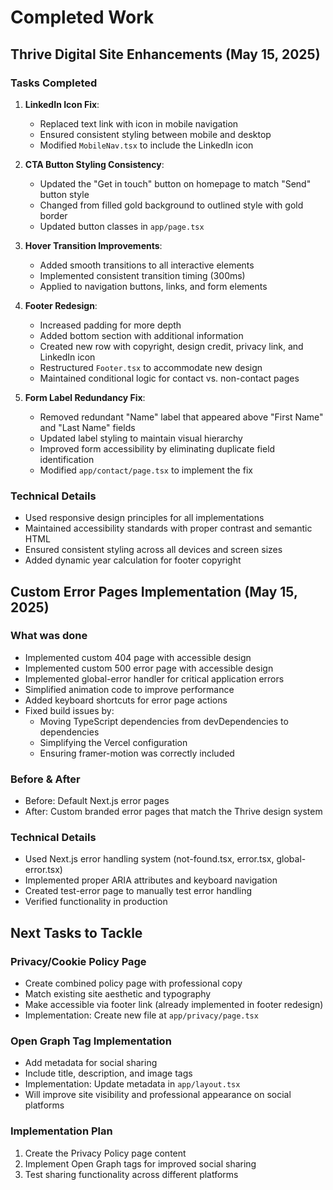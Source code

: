 # Completed Work

## Thrive Digital Site Enhancements (May 15, 2025)

### Tasks Completed
1. **LinkedIn Icon Fix**: 
   - Replaced text link with icon in mobile navigation
   - Ensured consistent styling between mobile and desktop
   - Modified `MobileNav.tsx` to include the LinkedIn icon

2. **CTA Button Styling Consistency**:
   - Updated the "Get in touch" button on homepage to match "Send" button style
   - Changed from filled gold background to outlined style with gold border
   - Updated button classes in `app/page.tsx`

3. **Hover Transition Improvements**:
   - Added smooth transitions to all interactive elements
   - Implemented consistent transition timing (300ms)
   - Applied to navigation buttons, links, and form elements

4. **Footer Redesign**:
   - Increased padding for more depth
   - Added bottom section with additional information
   - Created new row with copyright, design credit, privacy link, and LinkedIn icon
   - Restructured `Footer.tsx` to accommodate new design
   - Maintained conditional logic for contact vs. non-contact pages

5. **Form Label Redundancy Fix**:
   - Removed redundant "Name" label that appeared above "First Name" and "Last Name" fields
   - Updated label styling to maintain visual hierarchy
   - Improved form accessibility by eliminating duplicate field identification
   - Modified `app/contact/page.tsx` to implement the fix

### Technical Details
- Used responsive design principles for all implementations
- Maintained accessibility standards with proper contrast and semantic HTML
- Ensured consistent styling across all devices and screen sizes
- Added dynamic year calculation for footer copyright

## Custom Error Pages Implementation (May 15, 2025)

### What was done
- Implemented custom 404 page with accessible design
- Implemented custom 500 error page with accessible design
- Implemented global-error handler for critical application errors
- Simplified animation code to improve performance
- Added keyboard shortcuts for error page actions
- Fixed build issues by:
  - Moving TypeScript dependencies from devDependencies to dependencies
  - Simplifying the Vercel configuration
  - Ensuring framer-motion was correctly included

### Before & After
- Before: Default Next.js error pages
- After: Custom branded error pages that match the Thrive design system

### Technical Details
- Used Next.js error handling system (not-found.tsx, error.tsx, global-error.tsx)
- Implemented proper ARIA attributes and keyboard navigation
- Created test-error page to manually test error handling
- Verified functionality in production

## Next Tasks to Tackle

### Privacy/Cookie Policy Page
- Create combined policy page with professional copy
- Match existing site aesthetic and typography
- Make accessible via footer link (already implemented in footer redesign)
- Implementation: Create new file at `app/privacy/page.tsx`

### Open Graph Tag Implementation
- Add metadata for social sharing
- Include title, description, and image tags
- Implementation: Update metadata in `app/layout.tsx`
- Will improve site visibility and professional appearance on social platforms

### Implementation Plan
1. Create the Privacy Policy page content
2. Implement Open Graph tags for improved social sharing
3. Test sharing functionality across different platforms
